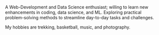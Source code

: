 A Web-Development and Data Science enthusiast; willing to learn new enhancements in coding, data science, and ML. Exploring practical problem-solving methods to streamline day-to-day tasks and challenges. 

My hobbies are trekking, basketball, music, and photography.
